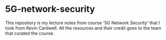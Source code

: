 # 5G-network-security
This repository is my lecture notes from course '5G Network Security' that I took from Kevin Cardwell. All the resources and their credit goes to the team that curated the course.
